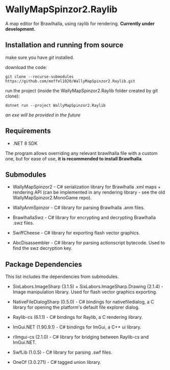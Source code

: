 # WallyMapSpinzor2.Raylib

A map editor for Brawlhalla, using raylib for rendering. **Currently under development.**

## Installation and running from source

make sure you have _git_ installed.

download the code:

`git clone --recurse-submodules https://github.com/moffel1020/WallyMapSpinzor2.Raylib.git`

run the project (inside the WallyMapSpinzor2.Raylib folder created by git clone):

`dotnet run --project WallyMapSpinzor2.Raylib`

_an exe will be provided in the future_

## Requirements

- .NET 8 SDK

The program allows overriding any relevant brawlhalla file with a custom one, but for ease of use, **it is recommended to install Brawlhalla**.

## Submodules

- WallyMapSpinzor2 - C# serialization library for Brawlhalla .xml maps + rendering API (can be implemented in any rendering library - see the old WallyMapSpinzor2.MonoGame repo).

- WallyAnmSpinzor - C# library for parsing Brawlhalla .anm files.

- BrawlhallaSwz - C# library for encrypting and decrypting Brawlhalla .swz files.

- SwiffCheese - C# library for exporting flash vector graphics.

- AbcDisassembler - C# library for parsing actionscript bytecode. Used to find the swz decryption key.

## Package Dependencies

This list includes the dependencies from submodules.

- SixLabors.ImageSharp (3.1.5) + SixLabors.ImageSharp.Drawing (2.1.4) - Image manipulation library. Used for flash vector graphics exporting.

- NativeFileDialogSharp (0.5.0) - C# bindings for nativefiledialog, a C library for opening the platform's default file explorer dialog.

- Raylib-cs (6.1.1) - C# bindings for Raylib, a C rendering library.

- ImGui.NET (1.90.9.1) - C# bindings for ImGui, a C++ ui library.

- rlImgui-cs (2.1.0) - C# library for bridging between Raylib-cs and ImGui.NET.

- SwfLib (1.0.5) - C# library for parsing .swf files.

- OneOf (3.0.271) - C# tagged union library.
